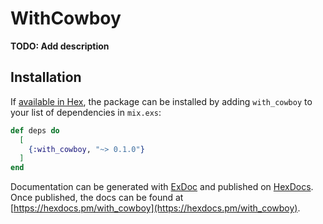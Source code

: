 # WithCowboy

**TODO: Add description**

## Installation

If [available in Hex](https://hex.pm/docs/publish), the package can be installed
by adding `with_cowboy` to your list of dependencies in `mix.exs`:

```elixir
def deps do
  [
    {:with_cowboy, "~> 0.1.0"}
  ]
end
```

Documentation can be generated with [ExDoc](https://github.com/elixir-lang/ex_doc)
and published on [HexDocs](https://hexdocs.pm). Once published, the docs can
be found at [https://hexdocs.pm/with_cowboy](https://hexdocs.pm/with_cowboy).

